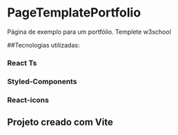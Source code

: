 # PageTemplatePortfolio
Página de exemplo para um portfólio. Templete w3school

##Tecnologias utilizadas:
### React Ts
### Styled-Components
### React-icons


## Projeto creado com Vite
